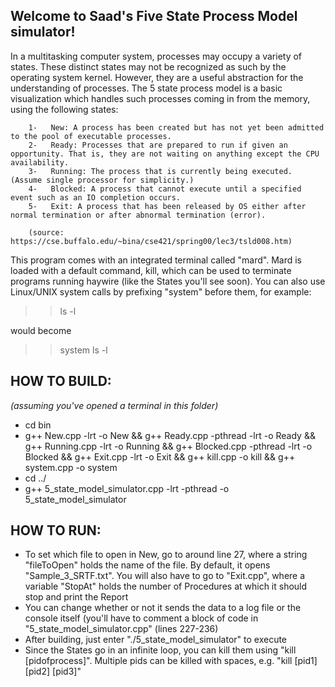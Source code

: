 

## Welcome to Saad's Five State Process Model simulator!
In a multitasking computer system, processes may occupy a variety of states. These distinct states 
may not be recognized as such by the operating system kernel. However, they are a useful abstraction 
for the understanding of processes. The 5 state process model is a basic visualization which handles such 
processes coming in from the memory, using the following states:

        1-   New: A process has been created but has not yet been admitted to the pool of executable processes.
        2-   Ready: Processes that are prepared to run if given an opportunity. That is, they are not waiting on anything except the CPU availability.
        3-   Running: The process that is currently being executed. (Assume single processor for simplicity.)
        4-   Blocked: A process that cannot execute until a specified event such as an IO completion occurs.
        5-   Exit: A process that has been released by OS either after normal termination or after abnormal termination (error).

        (source: https://cse.buffalo.edu/~bina/cse421/spring00/lec3/tsld008.htm)

This program comes with an integrated terminal called "mard". Mard is loaded with a default command, kill,
which can be used to terminate programs running haywire (like the States you'll see soon). You can also use 
Linux/UNIX system calls by prefixing "system" before them, for example:

>>ls -l

would become
    
>>system ls -l


## HOW TO BUILD:
_(assuming you've opened a terminal in this folder)_
-   cd bin
-   g++ New.cpp -lrt -o New && g++ Ready.cpp -pthread -lrt -o Ready && g++ Running.cpp -lrt -o Running && g++ Blocked.cpp -pthread -lrt -o Blocked && g++ Exit.cpp -lrt -o Exit && g++ kill.cpp -o kill && g++ system.cpp -o system
-   cd ../
-   g++ 5_state_model_simulator.cpp -lrt -pthread -o 5_state_model_simulator

## HOW TO RUN:
-   To set which file to open in New, go to around line 27, where a string "fileToOpen" holds the 
name of the file. By default, it opens "Sample_3_SRTF.txt". You will also have to go to "Exit.cpp", where
a variable "StopAt" holds the number of Procedures at which it should stop and print the Report
-   You can change whether or not it sends the data to a log file or the console itself (you'll have to 
comment a block of code in "5_state_model_simulator.cpp" (lines 227-236)
-   After building, just enter "./5_state_model_simulator" to execute
-   Since the States go in an infinite loop, you can kill them using "kill [pidofprocess]". Multiple pids can
be killed with spaces, e.g. "kill [pid1] [pid2] [pid3]"



